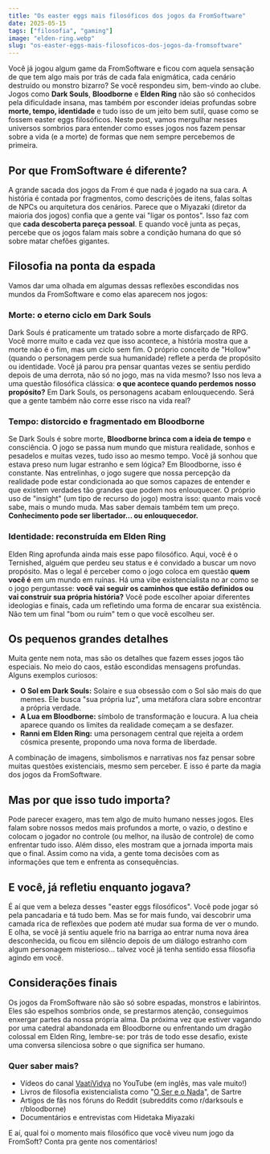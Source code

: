 ```yaml
---
title: "Os easter eggs mais filosóficos dos jogos da FromSoftware"
date: 2025-05-15
tags: ["filosofia", "gaming"]
image: "elden-ring.webp"
slug: "os-easter-eggs-mais-filosoficos-dos-jogos-da-fromsoftware"
---
```


Você já jogou algum game da FromSoftware e ficou com aquela sensação de que tem algo mais por trás de cada fala enigmática, cada cenário destruído ou monstro bizarro? Se você respondeu sim, bem-vindo ao clube. Jogos como **Dark Souls**, **Bloodborne** e **Elden Ring** não são só conhecidos pela dificuldade insana, mas também por esconder ideias profundas sobre **morte, tempo, identidade** e tudo isso de um jeito bem sutil, quase como se fossem easter eggs filosóficos. Neste post, vamos mergulhar nesses universos sombrios para entender como esses jogos nos fazem pensar sobre a vida (e a morte) de formas que nem sempre percebemos de primeira.

## Por que FromSoftware é diferente?

A grande sacada dos jogos da From é que nada é jogado na sua cara. A história é contada por fragmentos, como descrições de itens, falas soltas de NPCs ou arquitetura dos cenários. Parece que o Miyazaki (diretor da maioria dos jogos) confia que a gente vai "ligar os pontos". Isso faz com que **cada descoberta pareça pessoal**. E quando você junta as peças, percebe que os jogos falam mais sobre a condição humana do que só sobre matar chefões gigantes.

## Filosofia na ponta da espada

Vamos dar uma olhada em algumas dessas reflexões escondidas nos mundos da FromSoftware e como elas aparecem nos jogos:

### **Morte: o eterno ciclo em Dark Souls**

Dark Souls é praticamente um tratado sobre a morte disfarçado de RPG. Você morre muito e cada vez que isso acontece, a história mostra que a morte não é o fim, mas um ciclo sem fim. O próprio conceito de "Hollow" (quando o personagem perde sua humanidade) reflete a perda de propósito ou identidade. Você já parou pra pensar quantas vezes se sentiu perdido depois de uma derrota, não só no jogo, mas na vida mesmo? Isso nos leva a uma questão filosófica clássica: **o que acontece quando perdemos nosso propósito?** Em Dark Souls, os personagens acabam enlouquecendo. Será que a gente também não corre esse risco na vida real?

### **Tempo: distorcido e fragmentado em Bloodborne**

Se Dark Souls é sobre morte, **Bloodborne brinca com a ideia de tempo** e consciência. O jogo se passa num mundo que mistura realidade, sonhos e pesadelos e muitas vezes, tudo isso ao mesmo tempo. Você já sonhou que estava preso num lugar estranho e sem lógica? Em Bloodborne, isso é constante. Nas entrelinhas, o jogo sugere que nossa percepção da realidade pode estar condicionada ao que somos capazes de entender e que existem verdades tão grandes que podem nos enlouquecer. O próprio uso de "insight" (um tipo de recurso do jogo) mostra isso: quanto mais você sabe, mais o mundo muda. Mas saber demais também tem um preço. **Conhecimento pode ser libertador... ou enlouquecedor.**

### **Identidade: reconstruída em Elden Ring**

Elden Ring aprofunda ainda mais esse papo filosófico. Aqui, você é o Ternished, alguém que perdeu seu status e é convidado a buscar um novo propósito. Mas o legal é perceber como o jogo coloca em questão **quem você é** em um mundo em ruínas. Há uma vibe existencialista no ar como se o jogo perguntasse: **você vai seguir os caminhos que estão definidos ou vai construir sua própria história?** Você pode escolher apoiar diferentes ideologias e finais, cada um refletindo uma forma de encarar sua existência. Não tem um final "bom ou ruim" tem o que você escolheu ser.

## Os pequenos grandes detalhes

Muita gente nem nota, mas são os detalhes que fazem esses jogos tão especiais. No meio do caos, estão escondidas mensagens profundas. Alguns exemplos curiosos:

*   **O Sol em Dark Souls:** Solaire e sua obsessão com o Sol são mais do que memes. Ele busca "sua própria luz", uma metáfora clara sobre encontrar a própria verdade.
*   **A Lua em Bloodborne:** símbolo de transformação e loucura. A lua cheia aparece quando os limites da realidade começam a se desfazer.
*   **Ranni em Elden Ring:** uma personagem central que rejeita a ordem cósmica presente, propondo uma nova forma de liberdade.

A combinação de imagens, simbolismos e narrativas nos faz pensar sobre muitas questões existenciais, mesmo sem perceber. E isso é parte da magia dos jogos da FromSoftware.

## Mas por que isso tudo importa?

Pode parecer exagero, mas tem algo de muito humano nesses jogos. Eles falam sobre nossos medos mais profundos a morte, o vazio, o destino e colocam o jogador no controle (ou melhor, na ilusão de controle) de como enfrentar tudo isso. Além disso, eles mostram que a jornada importa mais que o final. Assim como na vida, a gente toma decisões com as informações que tem e enfrenta as consequências.

## E você, já refletiu enquanto jogava?

É aí que vem a beleza desses "easter eggs filosóficos". Você pode jogar só pela pancadaria e tá tudo bem. Mas se for mais fundo, vai descobrir uma camada rica de reflexões que podem até mudar sua forma de ver o mundo. E olha, se você já sentiu aquele frio na barriga ao entrar numa nova área desconhecida, ou ficou em silêncio depois de um diálogo estranho com algum personagem misterioso... talvez você já tenha sentido essa filosofia agindo em você.

## Considerações finais

Os jogos da FromSoftware não são só sobre espadas, monstros e labirintos. Eles são espelhos sombrios onde, se prestarmos atenção, conseguimos enxergar partes da nossa própria alma. Da próxima vez que estiver vagando por uma catedral abandonada em Bloodborne ou enfrentando um dragão colossal em Elden Ring, lembre-se: por trás de todo esse desafio, existe uma conversa silenciosa sobre o que significa ser humano.

### Quer saber mais?

*   Vídeos do canal [VaatiVidya](https://www.youtube.com/@VaatiVidya) no YouTube (em inglês, mas vale muito!)
*   Livros de filosofia existencialista como "[O Ser e o Nada](https://amzn.to/43fXnAR)", de Sartre
*   Artigos de fãs nos fóruns do Reddit (subreddits como r/darksouls e r/bloodborne)
*   Documentários e entrevistas com Hidetaka Miyazaki

E aí, qual foi o momento mais filosófico que você viveu num jogo da FromSoft? Conta pra gente nos comentários!